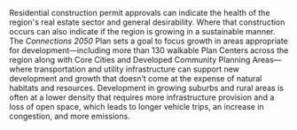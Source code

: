 Residential construction permit approvals can indicate the health of the region's real estate sector and general desirability. Where that construction occurs can also indicate if the region is growing in a sustainable manner. The *Connections 2050* Plan sets a goal to focus growth in areas appropriate for development—including more than 130 walkable Plan Centers across the region along with Core Cities and Developed Community Planning Areas—where transportation and utility infrastructure can support new development and growth that doesn’t come at the expense of natural habitats and resources. Development in growing suburbs and rural areas is often at a lower density that requires more infrastructure provision and a loss of open space, which leads to longer vehicle trips, an increase in congestion, and more emissions.